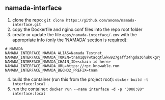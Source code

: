 ## namada-interface
1. clone the repo: `git clone https://github.com/anoma/namada-interface.git`
2. copy the Dockerfile and nginx.conf files into the repo root folder
3. create or update the file `apps/namada-interface/.env` with the appropriate info (only the 'NAMADA' section is required):
```
# NAMADA
NAMADA_INTERFACE_NAMADA_ALIAS=Namada Testnet
NAMADA_INTERFACE_NAMADA_TOKEN=tnam1q87wtaqqtlwkw927gaff34hgda36huk0kgry692a
NAMADA_INTERFACE_NAMADA_CHAIN_ID=<chain id here>
NAMADA_INTERFACE_NAMADA_URL=https://rpc.knowable.run
NAMADA_INTERFACE_NAMADA_BECH32_PREFIX=tnam
```
4. build the container (run this from the project root): `docker build -t interface:local .`
5. run the container: `docker run --name interface -d -p "3000:80" interface:local`